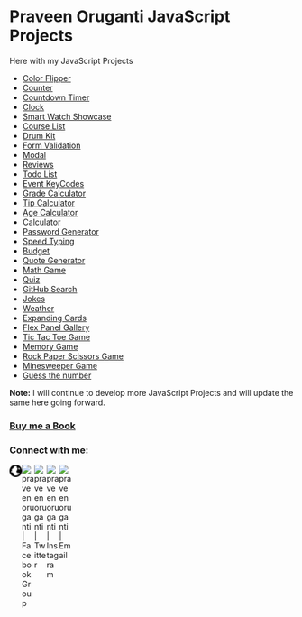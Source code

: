 # Praveen Oruganti JavaScript Projects

Here with my JavaScript Projects

- [Color Flipper](https://praveenoruganti.github.io/praveenoruganti-vanilla-js/0_Projects/praveenoruganti-color-flipper)
- [Counter](https://praveenoruganti.github.io/praveenoruganti-vanilla-js/0_Projects/praveenoruganti-counter)
- [Countdown Timer](https://praveenoruganti.github.io/praveenoruganti-vanilla-js/0_Projects/praveenoruganti-countdown-timer)
- [Clock](https://praveenoruganti.github.io/praveenoruganti-vanilla-js/0_Projects/praveenoruganti-clock)
- [Smart Watch Showcase](https://praveenoruganti.github.io/praveenoruganti-vanilla-js/0_Projects/praveenoruganti-smartwatch-showcase)
- [Course List](https://praveenoruganti.github.io/praveenoruganti-vanilla-js/0_Projects/praveenoruganti-courses)
- [Drum Kit](https://praveenoruganti.github.io/praveenoruganti-vanilla-js/0_Projects/praveenoruganti-drum-kit)
- [Form Validation](https://praveenoruganti.github.io/praveenoruganti-vanilla-js/0_Projects/praveenoruganti-form-validation)
- [Modal](https://praveenoruganti.github.io/praveenoruganti-vanilla-js/0_Projects/praveenoruganti-modal)
- [Reviews](https://praveenoruganti.github.io/praveenoruganti-vanilla-js/0_Projects/praveenoruganti-reviews)
- [Todo List](https://praveenoruganti.github.io/praveenoruganti-vanilla-js/0_Projects/praveenoruganti-todo-list)
- [Event KeyCodes](https://praveenoruganti.github.io/praveenoruganti-vanilla-js/0_Projects/praveenoruganti-event-keycodes)
- [Grade Calculator](https://praveenoruganti.github.io/praveenoruganti-vanilla-js/0_Projects/praveenoruganti-grade-calculator)
- [Tip Calculator](https://praveenoruganti.github.io/praveenoruganti-vanilla-js/0_Projects/praveenoruganti-tip-calculator)
- [Age Calculator](https://praveenoruganti.github.io/praveenoruganti-vanilla-js/0_Projects/praveenoruganti-age-calculator)
- [Calculator](https://praveenoruganti.github.io/praveenoruganti-vanilla-js/0_Projects/praveenoruganti-calculator)
- [Password Generator](https://praveenoruganti.github.io/praveenoruganti-vanilla-js/0_Projects/praveenoruganti-password-generator)
- [Speed Typing](https://praveenoruganti.github.io/praveenoruganti-vanilla-js/0_Projects/praveenoruganti-speed-typing)
- [Budget](https://praveenoruganti.github.io/praveenoruganti-vanilla-js/0_Projects/praveenoruganti-budget)
- [Quote Generator](https://praveenoruganti.github.io/praveenoruganti-vanilla-js/0_Projects/praveenoruganti-quote-generator)
- [Math Game](https://praveenoruganti.github.io/praveenoruganti-vanilla-js/0_Projects/praveenoruganti-math-game)
- [Quiz](https://praveenoruganti.github.io/praveenoruganti-vanilla-js/0_Projects/praveenoruganti-quiz)
- [GitHub Search](https://praveenoruganti.github.io/praveenoruganti-vanilla-js/0_Projects/praveenoruganti-github-search)
- [Jokes](https://praveenoruganti.github.io/praveenoruganti-vanilla-js/0_Projects/praveenoruganti-jokes)
- [Weather](https://praveenoruganti.github.io/praveenoruganti-vanilla-js/0_Projects/praveenoruganti-weather)
- [Expanding Cards](https://praveenoruganti.github.io/praveenoruganti-vanilla-js/0_Projects/praveenoruganti-expanding-cards)
- [Flex Panel Gallery](https://praveenoruganti.github.io/praveenoruganti-vanilla-js/0_Projects/praveenoruganti-flex-panel-gallery)
- [Tic Tac Toe Game](https://praveenoruganti.github.io/praveenoruganti-vanilla-js/0_Projects/praveenoruganti-tic-tac-toe)
- [Memory Game](https://praveenoruganti.github.io/praveenoruganti-vanilla-js/0_Projects/praveenoruganti-memory)
- [Rock Paper Scissors Game](https://praveenoruganti.github.io/praveenoruganti-vanilla-js/0_Projects/praveenoruganti-rock-paper-scissors)
- [Minesweeper Game](https://praveenoruganti.github.io/praveenoruganti-vanilla-js/0_Projects/praveenoruganti-minesweeper)
- [Guess the number](https://praveenoruganti.github.io/praveenoruganti-vanilla-js/0_Projects/praveenoruganti-guess-the-number)

**Note:** I will continue to develop more JavaScript Projects and will update the same here going forward.

### [Buy me a Book](https://www.buymeacoffee.com/praveenoruganti)


### Connect with me:

[<img align="left" alt="praveenorugantitech.blogspot.com" width="22px" src="https://raw.githubusercontent.com/iconic/open-iconic/master/svg/globe.svg" />][website]
[<img align="left" alt="praveenoruganti | Facebook Group" width="22px" src="https://cdn.jsdelivr.net/npm/simple-icons@v3/icons/facebook.svg" />][facebookgroup]
[<img align="left" alt="praveenoruganti | Twitter" width="22px" src="https://cdn.jsdelivr.net/npm/simple-icons@v3/icons/twitter.svg" />][twitter]
[<img align="left" alt="praveenoruganti | Instagram" width="22px" src="https://cdn.jsdelivr.net/npm/simple-icons@v3/icons/instagram.svg" />][instagram]
[<img align="left" alt="praveenoruganti | Email" width="22px" src="https://cdn.jsdelivr.net/npm/simple-icons@v3/icons/gmail.svg" />][email]

<br/>

[website]: https://praveenorugantitech.blogspot.com
[twitter]: https://mobile.twitter.com/praveenoruganti
[facebookgroup]: https://www.facebook.com/groups/praveenorugantitech
[instagram]: https://instagram.com/praveenorugantitech
[email]: mailto:praveenorugantitech@gmail.com



